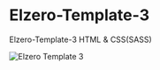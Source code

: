 # Elzero-Template-3

Elzero-Template-3
HTML & CSS(SASS)


![Elzero Template 3](https://user-images.githubusercontent.com/85019681/152643042-f586a432-04e3-4d38-97a7-040ab801c176.png)
